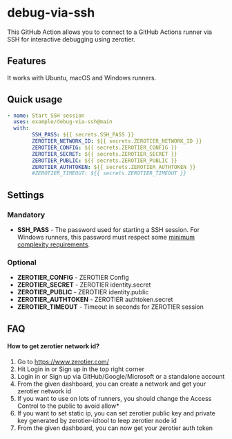 # debug-via-ssh
This GitHub Action allows you to connect to a GitHub Actions runner via SSH for interactive debugging using zerotier.

## Features
It works with Ubuntu, macOS and Windows runners.

## Quick usage
```yaml
- name: Start SSH session
  uses: example/debug-via-ssh@main
  with:
        SSH_PASS: ${{ secrets.SSH_PASS }}
        ZEROTIER_NETWORK_ID: ${{ secrets.ZEROTIER_NETWORK_ID }}
        ZEROTIER_CONFIG: ${{ secrets.ZEROTIER_CONFIG }}
        ZEROTIER_SECRET: ${{ secrets.ZEROTIER_SECRET }}
        ZEROTIER_PUBLIC: ${{ secrets.ZEROTIER_PUBLIC }}
        ZEROTIER_AUTHTOKEN: ${{ secrets.ZEROTIER_AUTHTOKEN }}
        #ZEROTIER_TIMEOUT: ${{ secrets.ZEROTIER_TIMEOUT }}
```

## Settings
### Mandatory
* **SSH_PASS** - The password used for starting a SSH session. For Windows runners, this password must respect some [minimum complexity requirements](https://docs.microsoft.com/en-us/windows/security/threat-protection/security-policy-settings/password-must-meet-complexity-requirements).

### Optional
  * **ZEROTIER_CONFIG** - ZEROTIER Config
  * **ZEROTIER_SECRET** - ZEROTIER identity.secret
  * **ZEROTIER_PUBLIC** - ZEROTIER identity.public
  * **ZEROTIER_AUTHTOKEN** - ZEROTIER authtoken.secret
  * **ZEROTIER_TIMEOUT** - Timeout in seconds for ZEROTIER session

## FAQ
#### How to get zerotier network id?</summary>

1. Go to https://www.zerotier.com/
2. Hit Login in or Sign up in the top right corner
3. Login in or Sign up via GitHub/Google/Microsoft or a standalone account
4. From the given dashboard, you can create a network and get your zerotier network id
5. If you want to use on lots of runners, you should change the Access Control to the public to avoid allow*
6. If you want to set static ip, you can set zerotier public key and private key generated by zerotier-idtool to leep zerotier node id
4. From the given dashboard, you can now get your zerotier auth token

